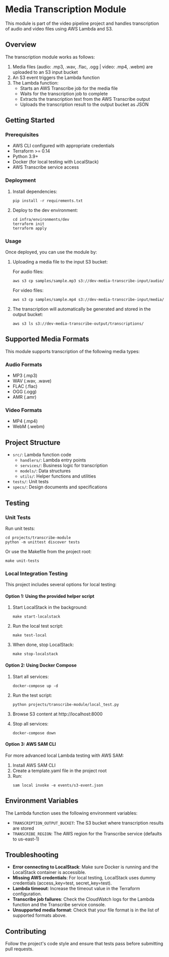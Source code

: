 # Media Transcription Module

This module is part of the video pipeline project and handles transcription of audio and video files using AWS Lambda and S3.

## Overview

The transcription module works as follows:

1. Media files (audio: .mp3, .wav, .flac, .ogg | video: .mp4, .webm) are uploaded to an S3 input bucket
2. An S3 event triggers the Lambda function
3. The Lambda function:
   - Starts an AWS Transcribe job for the media file
   - Waits for the transcription job to complete
   - Extracts the transcription text from the AWS Transcribe output
   - Uploads the transcription result to the output bucket as JSON

## Getting Started

### Prerequisites

- AWS CLI configured with appropriate credentials
- Terraform >= 0.14
- Python 3.9+
- Docker (for local testing with LocalStack)
- AWS Transcribe service access

### Deployment

1. Install dependencies:
   ```
   pip install -r requirements.txt
   ```

2. Deploy to the dev environment:
   ```
   cd infra/environments/dev
   terraform init
   terraform apply
   ```

### Usage

Once deployed, you can use the module by:

1. Uploading a media file to the input S3 bucket:
   
   For audio files:
   ```
   aws s3 cp samples/sample.mp3 s3://dev-media-transcribe-input/audio/
   ```
   
   For video files:
   ```
   aws s3 cp samples/sample.mp4 s3://dev-media-transcribe-input/media/
   ```

2. The transcription will automatically be generated and stored in the output bucket:
   ```
   aws s3 ls s3://dev-media-transcribe-output/transcriptions/
   ```

## Supported Media Formats

This module supports transcription of the following media types:

### Audio Formats
- MP3 (.mp3)
- WAV (.wav, .wave)
- FLAC (.flac)
- OGG (.ogg)
- AMR (.amr)

### Video Formats
- MP4 (.mp4)
- WebM (.webm)

## Project Structure

- `src/`: Lambda function code
  - `handlers/`: Lambda entry points
  - `services/`: Business logic for transcription
  - `models/`: Data structures
  - `utils/`: Helper functions and utilities
- `tests/`: Unit tests
- `specs/`: Design documents and specifications

## Testing

### Unit Tests

Run unit tests:
```
cd projects/transcribe-module
python -m unittest discover tests
```

Or use the Makefile from the project root:
```
make unit-tests
```

### Local Integration Testing

This project includes several options for local testing:

#### Option 1: Using the provided helper script

1. Start LocalStack in the background:
   ```
   make start-localstack
   ```

2. Run the local test script:
   ```
   make test-local
   ```

3. When done, stop LocalStack:
   ```
   make stop-localstack
   ```

#### Option 2: Using Docker Compose

1. Start all services:
   ```
   docker-compose up -d
   ```

2. Run the test script:
   ```
   python projects/transcribe-module/local_test.py
   ```

3. Browse S3 content at http://localhost:8000

4. Stop all services:
   ```
   docker-compose down
   ```

#### Option 3: AWS SAM CLI

For more advanced local Lambda testing with AWS SAM:

1. Install AWS SAM CLI
2. Create a template.yaml file in the project root
3. Run:
   ```
   sam local invoke -e events/s3-event.json
   ```

## Environment Variables

The Lambda function uses the following environment variables:

- `TRANSCRIPTION_OUTPUT_BUCKET`: The S3 bucket where transcription results are stored
- `TRANSCRIBE_REGION`: The AWS region for the Transcribe service (defaults to us-east-1)

## Troubleshooting

- **Error connecting to LocalStack**: Make sure Docker is running and the LocalStack container is accessible.
- **Missing AWS credentials**: For local testing, LocalStack uses dummy credentials (access_key=test, secret_key=test).
- **Lambda timeout**: Increase the timeout value in the Terraform configuration.
- **Transcribe job failures**: Check the CloudWatch logs for the Lambda function and the Transcribe service console.
- **Unsupported media format**: Check that your file format is in the list of supported formats above.

## Contributing

Follow the project's code style and ensure that tests pass before submitting pull requests.